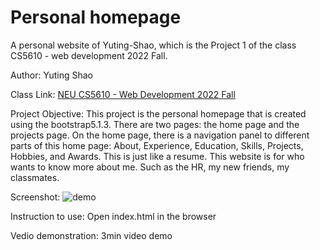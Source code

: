 # Personal homepage
A personal website of Yuting-Shao, which is the Project 1 of the class CS5610 - web development 2022 Fall.

Author: Yuting Shao

Class Link: [NEU CS5610 - Web Development 2022 Fall](https://johnguerra.co/classes/webDevelopment_fall_2022/)

Project Objective: This project is the personal homepage that is created using the bootstrap5.1.3. There are two pages: the home page and the projects page. 
On the home page, there is a navigation panel to different parts of this home page: About, Experience, Education, Skills, Projects, Hobbies, and Awards. This is just like a resume.
This website is for who wants to know more about me. Such as the HR, my new friends, my classmates.

Screenshot:
![demo](gif/screenshot.gif)

Instruction to use: Open index.html in the browser

Vedio demonstration: 3min video demo